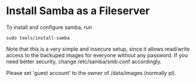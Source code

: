 Install Samba as a Fileserver
=============================

To install and configure samba, run

    sudo tools/install-samba

Note that this is a very simple and insecure setup, since it allows
read/write access to the backuped images for everyone without any password.
If you need better security, change /etc/samba/smb.conf accordingly.

Please set 'guest account' to the owner of /data/images (normally pi).

